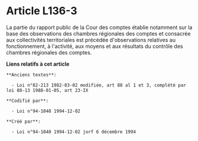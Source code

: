 # Article L136-3

La partie du rapport public de la Cour des comptes établie notamment sur la base des observations des chambres régionales des
comptes et consacrée aux collectivités territoriales est précédée d'observations relatives au fonctionnement, à l'activité,
aux moyens et aux résultats du contrôle des chambres régionales des comptes.

**Liens relatifs à cet article**

	**Anciens textes**:

	  - Loi n°82-213 1982-03-02 modifiée, art 88 al 1 et 3, complété par loi 88-13 1988-01-05, art 23-IX

	**Codifié par**:

	  - Loi n°94-1040 1994-12-02

	**Créé par**:

	  - Loi n°94-1040 1994-12-02 jorf 6 décembre 1994
